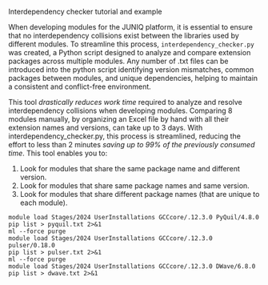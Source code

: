 Interdependency checker tutorial and example

When developing modules for the JUNIQ platform, it is essential to ensure that no interdependency collisions exist between the libraries used by different modules. To streamline this process, `interdependency_checker.py` was created, a Python script designed to analyze and compare extension packages across multiple modules. Any number of .txt files can be introduced into the python script identifying version mismatches, common packages between modules, and unique dependencies, helping to maintain a consistent and conflict-free environment.

This tool *drastically reduces work time* required to analyze and resolve interdependency collisions when developing modules. Comparing 8 modules manually, by organizing an Excel file by hand with all their extension names and versions, can take up to 3 days. With interdependency_checker.py, this process is streamlined, reducing the effort to less than 2 minutes *saving up to 99% of the previously consumed time*. This tool enables you to:

1. Look for modules that share the same package name and different version.
2. Look for modules that share same package names and same version.
3. Look for modules that share different package names (that are unique to each module).

```
module load Stages/2024 UserInstallations GCCcore/.12.3.0 PyQuil/4.8.0
pip list > pyquil.txt 2>&1
ml --force purge
module load Stages/2024 UserInstallations GCCcore/.12.3.0 pulser/0.18.0
pip list > pulser.txt 2>&1
ml --force purge
module load Stages/2024 UserInstallations GCCcore/.12.3.0 DWave/6.8.0
pip list > dwave.txt 2>&1
```
